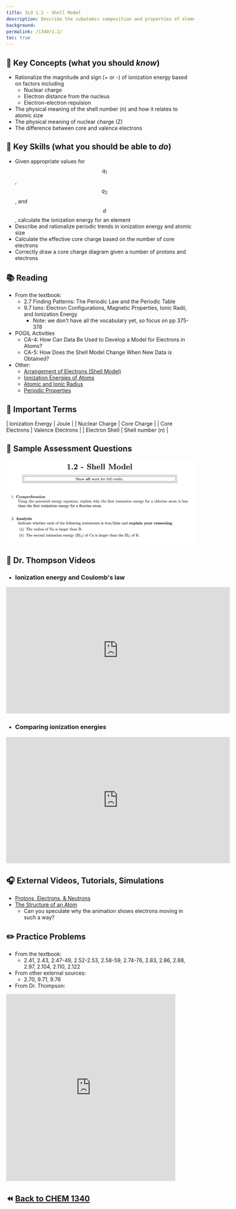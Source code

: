 ```yaml
---
title: SLO 1.2 - Shell Model
description: Describe the subatomic composition and properties of elements
background: 
permalink: /1340/1.2/
toc: true
---
```


## :key: Key Concepts (what you should *know*)
* Rationalize the magnitude and sign (+ or -) of ionization energy based on factors including
    * Nuclear charge
    * Electron distance from the nucleus
    * Electron-electron repulsion 
* The physical meaning of the shell number (n) and how it relates to atomic size
* The physical meaning of nuclear charge (Z)
* The difference between core and valence electrons


## :key: Key Skills (what you should be able to *do*) 
* Given appropriate values for $$q_1$$, $$q_2$$, and $$d$$, calculate the ionization energy for an element
* Describe and rationalize periodic trends in ionization energy and atomic size
* Calculate the effective core charge based on the number of core electrons
* Correctly draw a core charge diagram given a number of protons and electrons


## :books: Reading

* From the textbook:
    * 2.7 Finding Patterns: The Periodic Law and the Periodic Table
    * 9.7 Ions: Electron Configurations, Magnetic Properties, Ionic Radii, and Ionization Energy
        * Note: we don’t have all the vocabulary yet, so focus on pp 375-378
* POGIL Activities
    * CA-4: How Can Data Be Used to Develop a Model for Electrons in Atoms? 
    * CA-5: How Does the Shell Model Change When New Data is Obtained?
* Other:
    * [Arrangement of Electrons (Shell Model)](http://chem.libretexts.org/Under_Construction/Textmaps_and_Wikitexts/MVC%3A_Chem_1406/Chapters/02._Atomic_Structure/2.5%3A_Arrangement_of_Electron_(Shell_Model))
    * [Ionization Energies of Atoms](http://www.vias.org/genchem/atomstruct_12433_05.html)
    * [Atomic and Ionic Radius](http://www.chemguide.co.uk/atoms/properties/atradius.html)
    * [Periodic Properties](http://chem.libretexts.org/Core/Inorganic_Chemistry/Descriptive_Chemistry/Periodic_Trends_of_Elemental_Properties/Periodic_Properties_of_the_Elements)

## :paperclip: Important Terms

|  Ionization Energy  |      Joule      |
|  Nuclear Charge |    Core Charge    |
|   Core Electrons   |   Valence Electrons    |
| Electron Shell |     Shell number (n)    |

## :memo: Sample Assessment Questions
![Sample assessment questions for CHEM 1340 SLO 1.2](/assets/theme/images/1340_1_dot_2_Sample.png "1340 SLO 1.2")

## :movie_camera: Dr. Thompson Videos

*  ### Ionization energy and Coulomb's law 
<iframe
    width="600"
    height="338"
    frameBorder="0"
    src="https://flip.com/s/964635f09ff0?embed=true"
    webkitallowfullscreen
    mozallowfullscreen
    allowfullscreen
    allow="microphone; camera; display-capture"></iframe>

* ### Comparing ionization energies
<iframe
    width="600"
    height="338"
    frameBorder="0"
    src="https://flip.com/s/c3ddc0b9bea5?embed=true"
    webkitallowfullscreen
    mozallowfullscreen
    allowfullscreen
    allow="microphone; camera; display-capture"></iframe>

## :headphones: External Videos, Tutorials, Simulations

* [Protons, Electrons, & Neutrons](https://science.widener.edu/svb/tutorial/protonscsn7.html)
* [The Structure of an Atom](https://javalab.org/en/structure_of_an_atom_en/)
    * Can you speculate why the animation shows electrons moving in such a way?

## :pencil2: Practice Problems
* From the textbook:
    * 2.41, 2.43, 2.47-49, 2.52-2.53, 2.58-59, 2.74-76, 2.83, 2.86, 2.88, 2.97, 2.104, 2.110, 2.122
* From other external sources: 
    * 2.70, 9.71, 9.76
* From Dr. Thompson:
<iframe 
    width="90%"
    height="500"
    frameBorder="0"
    src="https://docs.google.com/document/d/e/2PACX-1vTHRl962MtvERo9EJntdybaNPT2SH1CbrVm7hZgJx79JxPwQM14JjKjMKJCGTHMUxel8DYaaUQ_b6-X/pub?embedded=true"></iframe>

## :rewind: [Back to CHEM 1340](../)
